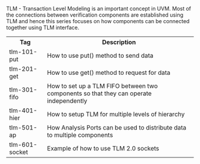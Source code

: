 <p>TLM - Transaction Level Modeling is an important concept in UVM. Most of the connections between verification components are established using TLM and hence
this series focuses on how components can be connected together using TLM interface.</p>

<table>
  <tr>
    <th>Tag</th>
    <th>Description</th>
  </tr>
  <tr>
    <td>tlm-101-put</td>
    <td>How to use put() method to send data</td>
  </tr>
  <tr>
    <td>tlm-201-get</td>
    <td>How to use get() method to request for data</td>
  </tr>
  <tr>
    <td>tlm-301-fifo</td>
    <td>How to set up a TLM FIFO between two components so that they can operate independently</td>
  </tr>
  <tr>
    <td>tlm-401-hier</td>
    <td>How to setup TLM for multiple levels of hierarchy</td>
  </tr>
  <tr>
    <td>tlm-501-ap</td>
    <td>How Analysis Ports can be used to distribute data to multiple components</td>
  </tr>
  <tr>
    <td>tlm-601-socket</td>
    <td>Example of how to use TLM 2.0 sockets</td>
  </tr>
</table>


